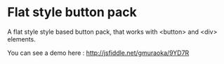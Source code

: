 Flat style button pack
================

A flat style style based button pack, that works with &lt;button> and &lt;div> elements.

You can see a demo here : http://jsfiddle.net/gmuraoka/9YD7R

